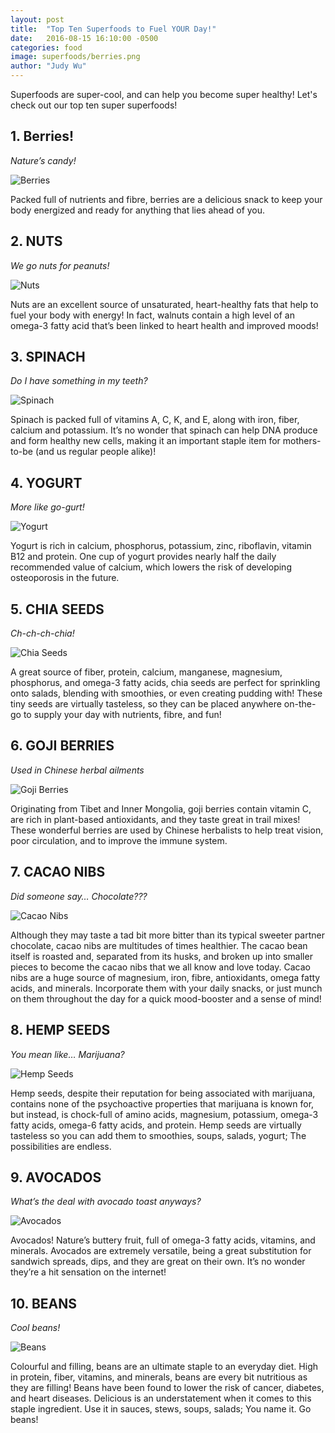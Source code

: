 ```yaml
---
layout: post
title:  "Top Ten Superfoods to Fuel YOUR Day!"
date:   2016-08-15 16:10:00 -0500
categories: food
image: superfoods/berries.png
author: "Judy Wu"
---
```


Superfoods are super-cool, and can help you become super healthy! Let's check out our top ten super superfoods!

## 1. Berries!
*Nature’s candy!*

<img class="img-responsive" src="{{site.baseurl}}/img/blog/superfoods/berries.png" alt="Berries" />

Packed full of nutrients and fibre, berries are a delicious snack to keep your body energized and ready for anything that lies ahead of you.


## 2. NUTS
*We go nuts for peanuts!*

<img class="img-responsive" src="{{site.baseurl}}/img/blog/superfoods/nuts.png" alt="Nuts" />

Nuts are an excellent source of unsaturated, heart-healthy fats that help to fuel your body with energy! In fact, walnuts contain a high level of an omega-3 fatty acid that’s been linked to heart health and improved moods!

## 3. SPINACH
*Do I have something in my teeth?*

<img class="img-responsive" src="{{site.baseurl}}/img/blog/superfoods/spinach.png" alt="Spinach" />

Spinach is packed full of vitamins A, C, K, and E, along with iron, fiber, calcium and potassium. It’s no wonder that spinach can help DNA produce and form healthy new cells, making it an important staple item for mothers-to-be (and us regular people alike)!

## 4. YOGURT
*More like go-gurt!*

<img class="img-responsive" src="{{site.baseurl}}/img/blog/superfoods/yogurt.png" alt="Yogurt" />

Yogurt is rich in calcium, phosphorus, potassium, zinc, riboflavin, vitamin B12 and protein. One cup of yogurt provides nearly half the daily recommended value of calcium, which lowers the risk of developing osteoporosis in the future.

## 5. CHIA SEEDS
*Ch-ch-ch-chia!*

<img class="img-responsive" src="{{site.baseurl}}/img/blog/superfoods/chia.png" alt="Chia Seeds" />

A great source of fiber, protein, calcium, manganese, magnesium, phosphorus, and omega-3 fatty acids, chia seeds are perfect for sprinkling onto salads, blending with smoothies, or even creating pudding with! These tiny seeds are virtually tasteless, so they can be placed anywhere on-the-go to supply your day with nutrients, fibre, and fun!

## 6. GOJI BERRIES
*Used in Chinese herbal ailments*

<img class="img-responsive" src="{{site.baseurl}}/img/blog/superfoods/goji.png" alt="Goji Berries" />

Originating from Tibet and Inner Mongolia, goji berries contain vitamin C, are rich in plant-based antioxidants, and they taste great in trail mixes! These wonderful berries are used by Chinese herbalists to help treat vision, poor circulation, and to improve the immune system.

## 7. CACAO NIBS
*Did someone say… Chocolate???*

<img class="img-responsive" src="{{site.baseurl}}/img/blog/superfoods/cacao.png" alt="Cacao Nibs" />

Although they may taste a tad bit more bitter than its typical sweeter partner chocolate, cacao nibs are multitudes of times healthier. The cacao bean itself is roasted and, separated from its husks, and broken up into smaller pieces to become the cacao nibs that we all know and love today. Cacao nibs are a huge source of magnesium, iron, fibre, antioxidants, omega fatty acids, and minerals. Incorporate them with your daily snacks, or just munch on them throughout the day for a quick mood-booster and a sense of mind!

## 8. HEMP SEEDS
*You mean like… Marijuana?*

<img class="img-responsive" src="{{site.baseurl}}/img/blog/superfoods/hemp.png" alt="Hemp Seeds" />

Hemp seeds, despite their reputation for being associated with marijuana, contains none of the psychoactive properties that marijuana is known for, but instead, is chock-full of amino acids, magnesium, potassium, omega-3 fatty acids, omega-6 fatty acids, and protein. Hemp seeds are virtually tasteless so you can add them to smoothies, soups, salads, yogurt; The possibilities are endless.

## 9. AVOCADOS
*What’s the deal with avocado toast anyways?*

<img class="img-responsive" src="{{site.baseurl}}/img/blog/superfoods/avocado.png" alt="Avocados" />

Avocados! Nature’s buttery fruit, full of omega-3 fatty acids, vitamins, and minerals. Avocados are extremely versatile, being a great substitution for sandwich spreads, dips, and they are great on their own. It’s no wonder they’re a hit sensation on the internet!

## 10. BEANS
*Cool beans!*

<img class="img-responsive" src="{{site.baseurl}}/img/blog/superfoods/beans.png" alt="Beans" />

Colourful and filling, beans are an ultimate staple to an everyday diet. High in protein, fiber, vitamins, and minerals, beans are every bit nutritious as they are filling! Beans have been found to lower the risk of cancer, diabetes, and heart diseases. Delicious is an understatement when it comes to this staple ingredient. Use it in sauces, stews, soups, salads; You name it. Go beans!

